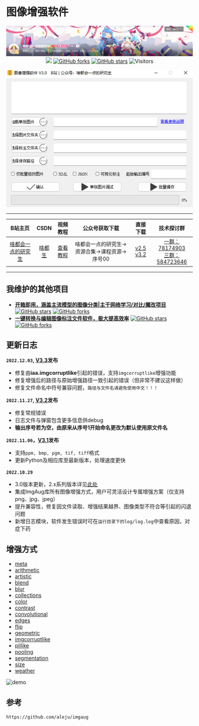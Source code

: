 图像增强软件
===========================

<div align="center">

[![BILIBILI](https://raw.githubusercontent.com/Fafa-DL/readme-data/main/Bilibili.png)](https://space.bilibili.com/46880349)
![](https://img.shields.io/badge/Image%20Augmentation-v3.1-brightgreen)
[![GitHub forks](https://img.shields.io/github/forks/Fafa-DL/Image-Augmentation)](https://github.com/lwh104/Image-Augmentation)
[![GitHub stars](https://img.shields.io/github/stars/Fafa-DL/Image-Augmentation)](https://github.com/lwh104/Image-Augmentation)
![Visitors](https://visitor-badge.glitch.me/badge?page_id=lwh104.Image-Augmentation&right_color=yellow)

![main](https://raw.githubusercontent.com/Fafa-DL/readme-data/main/imgaug/main_3.0.png)

</div>

****
	
|B站主页|CSDN|视频教程|公众号获取下载|直接下载|技术探讨群|
|:-----:|:-----:|:-----:|:-----:|:-----:|:-----:|
|[啥都会一点的研究生](https://space.bilibili.com/46880349)|[啥都生](https://blog.csdn.net/zzh516451964zzh)|[查看教程](https://www.bilibili.com/video/BV1Sv4y1S7yb)|啥都会一点的研究生->资源合集->课程资源->序号00|[v2.5](https://github.com/Fafa-DL/Image-Augmentation/releases/download/V2.5/ImgAug2.5.exe)<br/>[v3.2](https://github.com/Fafa-DL/Image-Augmentation/releases/download/V3.2/ImgAug3.2.exe)|[一群：78174903](https://jq.qq.com/?_wv=1027&k=lY5KVICA)<br/>[三群：584723646](https://jq.qq.com/?_wv=1027&k=bakez5Yz)|

****
## 我维护的其他项目

- [**开箱即用，涵盖主流模型的图像分类|主干网络学习/对比/魔改项目**](https://github.com/Fafa-DL/Awesome-Backbones)
[![GitHub stars](https://img.shields.io/github/stars/Fafa-DL/Awesome-Backbones)](https://github.com/Fafa-DL/Awesome-Backbones)
[![GitHub forks](https://img.shields.io/github/forks/Fafa-DL/Awesome-Backbones)](https://github.com/Fafa-DL/Awesome-Backbones)
- [**一键转换与编辑图像标注文件软件，极大提高效率**](https://github.com/Fafa-DL/LabelConvert)
[![GitHub stars](https://img.shields.io/github/stars/Fafa-DL/LabelConvert)](https://github.com/Fafa-DL/LabelConvert)
[![GitHub forks](https://img.shields.io/github/forks/Fafa-DL/LabelConvert)](https://github.com/Fafa-DL/LabelConvert)

## 更新日志

**`2022.12.03`, [V3.3](https://github.com/lwh104/Image-Augmentation/releases/download/V3.3/ImgAug3.3.exe)发布** 
- 修复由**iaa.imgcorruptlike**引起的错误，支持`imgcorruptlike`增强功能
- 修复增强后的路径与原始增强路径一致引起的错误（但非常不建议这样做）
- 修复文件命名中符号兼容问题，`路径与文件名请避免使用中文！！！`

**`2022.11.27`, [V3.2](https://github.com/lwh104/Image-Augmentation/releases/download/V3.2/ImgAug3.2.exe)发布** 
- 修复常规错误
- 日志文件与弹窗包含更多信息供debug
- **输出序号若为空，由原来从序号1开始命名更改为默认使用原文件名**

**`2022.11.06`，[V3.1](https://github.com/lwh104/Image-Augmentation/releases/download/V3.1/ImgAug3.1.exe)发布** 
- 支持`ppm, bmp, pgm, tif, tiff`格式
- 更新Python及相应库至最新版本，处理速度更快

**`2022.10.29`** 
- 3.0版本更新，2.x系列版本详见[此处](https://github.com/lwh104/Image-Augmentation/blob/master/doc/readme/v2.md)
- 集成ImgAug库所有图像增强方式，用户可灵活设计专属增强方案（仅支持png、jpg、jpeg）
- 提升兼容性，修复因文件读取、增强结果越界、图像类型不符合等引起的闪退问题
- 新增日志模块，软件发生错误时可在`运行目录下的log/log.log`中查看原因，对症下药

## 增强方式

- [meta](https://github.com/lwh104/Image-Augmentation/blob/master/doc/source/overview/meta.rst)
- [arithmetic](https://github.com/lwh104/Image-Augmentation/blob/master/doc/source/overview/arithmetic.rst)
- [artistic](https://github.com/lwh104/Image-Augmentation/blob/master/doc/source/overview/artistic.rst)
- [blend](https://github.com/lwh104/Image-Augmentation/blob/master/doc/source/overview/blend.rst)
- [blur](https://github.com/lwh104/Image-Augmentation/blob/master/doc/source/overview/blur.rst)
- [collections](https://github.com/lwh104/Image-Augmentation/blob/master/doc/source/overview/collections.rst)
- [color](https://github.com/lwh104/Image-Augmentation/blob/master/doc/source/overview/color.rst)
- [contrast](https://github.com/lwh104/Image-Augmentation/blob/master/doc/source/overview/contrast.rst)
- [convolutional](https://github.com/lwh104/Image-Augmentation/blob/master/doc/source/overview/convolutional.rst)
- [edges](https://github.com/lwh104/Image-Augmentation/blob/master/doc/source/overview/edges.rst)
- [flip](https://github.com/lwh104/Image-Augmentation/blob/master/doc/source/overview/flip.rst)
- [geometric](https://github.com/lwh104/Image-Augmentation/blob/master/doc/source/overview/geometric.rst)
- [imgcorruptlike](https://github.com/lwh104/Image-Augmentation/blob/master/doc/source/overview/imgcorruptlike.rst)
- [pillike](https://github.com/lwh104/Image-Augmentation/blob/master/doc/source/overview/pillike.rst)
- [pooling](https://github.com/lwh104/Image-Augmentation/blob/master/doc/source/overview/pooling.rst)
- [segmentation](https://github.com/lwh104/Image-Augmentation/blob/master/doc/source/overview/segmentation.rst)
- [size](https://github.com/lwh104/Image-Augmentation/blob/master/doc/source/overview/size.rst)
- [weather](https://github.com/lwh104/Image-Augmentation/blob/master/doc/source/overview/weather.rst)

![demo](doc/images/examples_grid.jpg)

## 参考
```
https://github.com/aleju/imgaug
```
